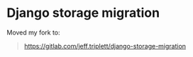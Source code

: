 Django storage migration
========================

Moved my fork to:

> https://gitlab.com/jeff.triplett/django-storage-migration
